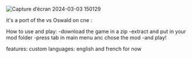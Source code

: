 ![Capture d’écran 2024-03-03 150129](https://github.com/playeah2/fnf_vs_oswald_cne-main/assets/114688848/509da7df-2237-4961-b7d9-e4a17743d633)

it's a port of the vs Oswald  on cne :

How to use and play:
-download the game in a zip
-extract and put in your mod folder
-press tab in main menu anc chose the mod
-and play!

features:
custom languages: english and french for now
